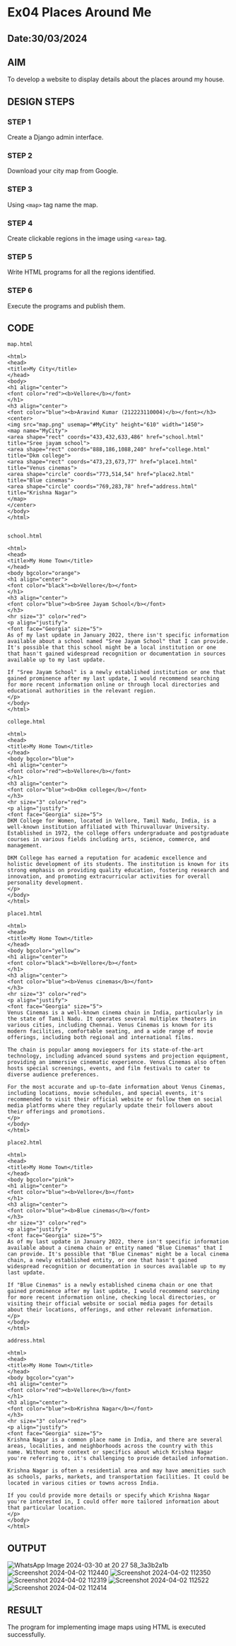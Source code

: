 # Ex04 Places Around Me
## Date:30/03/2024

## AIM
To develop a website to display details about the places around my house.

## DESIGN STEPS

### STEP 1
Create a Django admin interface.

### STEP 2
Download your city map from Google.

### STEP 3
Using ```<map>``` tag name the map.

### STEP 4
Create clickable regions in the image using ```<area>``` tag.

### STEP 5
Write HTML programs for all the regions identified.

### STEP 6
Execute the programs and publish them.

## CODE
```
map.html

<html>
<head>
<title>My City</title>
</head>
<body>
<h1 align="center">
<font color="red"><b>Vellore</b></font>
</h1>
<h3 align="center">
<font color="blue"><b>Aravind Kumar (212223110004)</b></font></h3>
<center>
<img src="map.png" usemap="#MyCity" height="610" width="1450">
<map name="MyCity">
<area shape="rect" coords="433,432,633,486" href="school.html" title="Sree jayam school">
<area shape="rect" coords="888,186,1088,240" href="college.html" title="Dkm college">
<area shape="rect" coords="473,23,673,77" href="place1.html" title="Venus cinemas">
<area shape="circle" coords="773,514,54" href="place2.html" title="Blue cinemas">
<area shape="circle" coords="769,283,78" href="address.html" title="Krishna Nagar">
</map>
</center>
</body>
</html>


school.html

<html>
<head>
<title>My Home Town</title>
</head>
<body bgcolor="orange">
<h1 align="center">
<font color="black"><b>Vellore</b></font>
</h1>
<h3 align="center">
<font color="blue"><b>Sree Jayam School</b></font>
</h3>
<hr size="3" color="red">
<p align="justify">
<font face="Georgia" size="5">
As of my last update in January 2022, there isn't specific information available about a school named "Sree Jayam School" that I can provide. It's possible that this school might be a local institution or one that hasn't gained widespread recognition or documentation in sources available up to my last update.

If "Sree Jayam School" is a newly established institution or one that gained prominence after my last update, I would recommend searching for more recent information online or through local directories and educational authorities in the relevant region.
</p>
</body>
</html>

college.html

<html>
<head>
<title>My Home Town</title>
</head>
<body bgcolor="blue">
<h1 align="center">
<font color="red"><b>Vellore</b></font>
</h1>
<h3 align="center">
<font color="blue"><b>Dkm college</b></font>
</h3>
<hr size="3" color="red">
<p align="justify">
<font face="Georgia" size="5">
DKM College for Women, located in Vellore, Tamil Nadu, India, is a well-known institution affiliated with Thiruvalluvar University. Established in 1972, the college offers undergraduate and postgraduate courses in various fields including arts, science, commerce, and management.

DKM College has earned a reputation for academic excellence and holistic development of its students. The institution is known for its strong emphasis on providing quality education, fostering research and innovation, and promoting extracurricular activities for overall personality development.
</p>
</body>
</html>

place1.html

<html>
<head>
<title>My Home Town</title>
</head>
<body bgcolor="yellow">
<h1 align="center">
<font color="black"><b>Vellore</b></font>
</h1>
<h3 align="center">
<font color="blue"><b>Venus cinemas</b></font>
</h3>
<hr size="3" color="red">
<p align="justify">
<font face="Georgia" size="5">
Venus Cinemas is a well-known cinema chain in India, particularly in the state of Tamil Nadu. It operates several multiplex theaters in various cities, including Chennai. Venus Cinemas is known for its modern facilities, comfortable seating, and a wide range of movie offerings, including both regional and international films.

The chain is popular among moviegoers for its state-of-the-art technology, including advanced sound systems and projection equipment, providing an immersive cinematic experience. Venus Cinemas also often hosts special screenings, events, and film festivals to cater to diverse audience preferences.

For the most accurate and up-to-date information about Venus Cinemas, including locations, movie schedules, and special events, it's recommended to visit their official website or follow them on social media platforms where they regularly update their followers about their offerings and promotions.
</p>
</body>
</html>

place2.html

<html>
<head>
<title>My Home Town</title>
</head>
<body bgcolor="pink">
<h1 align="center">
<font color="blue"><b>Vellore</b></font>
</h1>
<h3 align="center">
<font color="blue"><b>Blue cinemas</b></font>
</h3>
<hr size="3" color="red">
<p align="justify">
<font face="Georgia" size="5">
As of my last update in January 2022, there isn't specific information available about a cinema chain or entity named "Blue Cinemas" that I can provide. It's possible that "Blue Cinemas" might be a local cinema chain, a newly established entity, or one that hasn't gained widespread recognition or documentation in sources available up to my last update.

If "Blue Cinemas" is a newly established cinema chain or one that gained prominence after my last update, I would recommend searching for more recent information online, checking local directories, or visiting their official website or social media pages for details about their locations, offerings, and other relevant information.
</p>
</body>
</html>

address.html

<html>
<head>
<title>My Home Town</title>
</head>
<body bgcolor="cyan">
<h1 align="center">
<font color="red"><b>Vellore</b></font>
</h1>
<h3 align="center">
<font color="blue"><b>Krishna Nagar</b></font>
</h3>
<hr size="3" color="red">
<p align="justify">
<font face="Georgia" size="5">
Krishna Nagar is a common place name in India, and there are several areas, localities, and neighborhoods across the country with this name. Without more context or specifics about which Krishna Nagar you're referring to, it's challenging to provide detailed information.

Krishna Nagar is often a residential area and may have amenities such as schools, parks, markets, and transportation facilities. It could be located in various cities or towns across India.

If you could provide more details or specify which Krishna Nagar you're interested in, I could offer more tailored information about that particular location.
</p>
</body>
</html>
```
## OUTPUT

![WhatsApp Image 2024-03-30 at 20 27 58_3a3b2a1b](https://github.com/aravindkumar23004721/NearMe/assets/148962674/cd851a44-de6d-4b90-8066-b7d61a59d8bd)
![Screenshot 2024-04-02 112440](https://github.com/aravindkumar23004721/NearMe/assets/148962674/9f3185bf-18b7-4125-80ab-cec11c11e4be)
![Screenshot 2024-04-02 112350](https://github.com/aravindkumar23004721/NearMe/assets/148962674/b3eeeaeb-f1c0-4987-b1e7-e639c6f0a0cb)
![Screenshot 2024-04-02 112319](https://github.com/aravindkumar23004721/NearMe/assets/148962674/6605965e-8bdc-40d6-891b-d99695ab8385)
![Screenshot 2024-04-02 112522](https://github.com/aravindkumar23004721/NearMe/assets/148962674/dd458d66-17ca-42af-b778-305635456097)
![Screenshot 2024-04-02 112414](https://github.com/aravindkumar23004721/NearMe/assets/148962674/0db1d052-523b-460a-8418-1d575671d1f6)

## RESULT
The program for implementing image maps using HTML is executed successfully.
